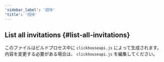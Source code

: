 ```yaml
---
'sidebar_label': '招待'
'title': '招待'
---
```




## List all invitations {#list-all-invitations}

このファイルはビルドプロセス中に `clickhouseapi.js` によって生成されます。 内容を変更する必要がある場合は、 `clickhouseapi.js` を編集してください。
